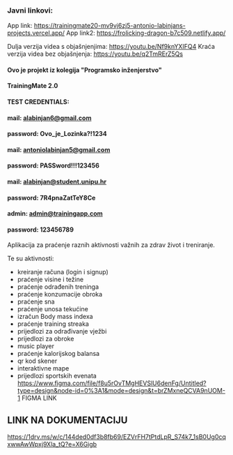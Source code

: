 ### Javni linkovi:
App link: https://trainingmate20-mv9vj6zj5-antonio-labinjans-projects.vercel.app/
App link2: https://frolicking-dragon-b7c509.netlify.app/

Dulja verzija videa s objašnjenjima: https://youtu.be/Nf9knYXIFQ4
Kraća verzija videa bez objašnjenja: https://youtu.be/q2TmRErZ5Qs

#### Ovo je projekt iz kolegija "Programsko inženjerstvo"
#### TrainingMate 2.0


#### TEST CREDENTIALS: 
#### mail: alabinjan6@gmail.com
#### password: Ovo_je_Lozinka?!1234

#### mail: antoniolabinjan5@gmail.com
#### password: PASSword!!!123456

#### mail: alabinjan@student.unipu.hr
#### password: 7R4pnaZatTeY8Ce
#### admin: admin@trainingapp.com
#### password: 123456789
Aplikacija za praćenje raznih aktivnosti važnih za zdrav život i treniranje.

Te su aktivnosti: 
- kreiranje računa (login i signup)
- praćenje visine i težine
- praćenje odrađenih treninga
- praćenje konzumacije obroka
- praćenje sna
- praćenje unosa tekućine
- izračun Body mass indexa
- praćenje training streaka
- prijedlozi za odrađivanje vježbi
- prijedlozi za obroke
- music player
- praćenje kalorijskog balansa
- qr kod skener
- interaktivne mape
- prijedlozi sportskih evenata
https://www.figma.com/file/f8u5rOvTMgHEVSlU6denFg/Untitled?type=design&node-id=0%3A1&mode=design&t=brZMxneQCVA9nUOM-1    FIGMA LINK

## LINK NA DOKUMENTACIJU
https://1drv.ms/w/c/144ded0df3b8fb69/EZVrFH7tPtdLpR_S74k7_1sB0Ug0cqxwwAwWpxj9Xla_tQ?e=X6Gigb

